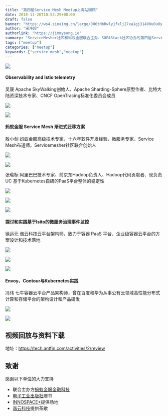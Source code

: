 ```yaml
---
title: "第四届Service Mesh Meetup上海站回顾"
date: 2018-11-26T10:53:29+08:00
draft: false
banner: "https://ws4.sinaimg.cn/large/006tNbRwly1fxlj27xa1gj31400u0u0y.jpg"
author: "宋净超"
authorlink: "https://jimmysong.io"
summary: "ServiceMesher社区和蚂蚁金服联合主办、SOFAStack社区协办的第四届Service Mesh Meetup上海站收官，Apache Skywalking 创始人吴晟、蚂蚁金服敖小剑、阿里巴巴 UC 张瑜标(龙轼)、谐云科技徐运元、七牛云的冯玮给大家带来分享。"
tags: ["meetup"]
categories: ["meetup"]
keywords: ["service mesh","meetup"]
---
```


![](https://ws2.sinaimg.cn/large/006tNbRwly1fxlakbx6s5j318w0u0k9k.jpg)

#### Observability and Istio telemetry

吴晟 Apache SkyWalking创始人、Apache Sharding-Sphere原型作者、比特大陆资深技术专家、CNCF OpenTracing标准化委员会成员

![](https://ws1.sinaimg.cn/large/006tNbRwly1fxladzp7j7j318w0u0tke.jpg)

![](https://ws4.sinaimg.cn/large/006tNbRwly1fxlaiwry6mj318w0u0h2w.jpg)

#### 蚂蚁金服 Service Mesh 渐进式迁移方案

敖小剑 蚂蚁金服高级技术专家，十六年软件开发经验，微服务专家，Service Mesh布道师，Servicemesher社区联合创始人

![](https://ws4.sinaimg.cn/large/006tNbRwly1fxlaj62fh3j318w0u0qmj.jpg)

![](https://ws2.sinaimg.cn/large/006tNbRwly1fxlak1mt4ej30lk12ejxr.jpg)

张瑜标 阿里巴巴技术专家、前京东Hadoop负责人、Hadoop代码贡献者、现负责UC 基于Kubernetes自研的PaaS平台整体的稳定性

![](https://ws2.sinaimg.cn/large/006tNbRwly1fxlajb5i8hj318w0u0wxt.jpg)

![](https://ws3.sinaimg.cn/large/006tNbRwgy1fxlaly84ydj318w0u0n9w.jpg)

![](https://ws3.sinaimg.cn/large/006tNbRwly1fxlajjihjyj318w0u0nc4.jpg)

#### 探讨和实践基于Isito的微服务治理事件监控

徐运元 谐云科技云平台架构师，致力于容器 PaaS 平台、企业级容器云平台的方案设计和技术落地

![](https://ws3.sinaimg.cn/large/006tNbRwly1fxlakih9eyj318w0u0du1.jpg)

![](https://ws1.sinaimg.cn/large/006tNbRwly1fxlakrposjj318w0u07el.jpg)

![](https://ws3.sinaimg.cn/large/006tNbRwly1fxlaky0yv0j318w0u0wtj.jpg)

#### Envoy、Contour与Kubernetes实践

冯玮 七牛容器云平台产品架构师，曾在百度和华为从事公有云领域高性能分布式计算和存储平台的架构设计和产品研发

![](https://ws1.sinaimg.cn/large/006tNbRwly1fxlal5j8ypj318w0u048i.jpg)

![](https://ws4.sinaimg.cn/large/006tNbRwly1fxlal93jmhj318w0u04ce.jpg)

## 视频回放与资料下载

地址：https://tech.antfin.com/activities/2/review

## 致谢

感谢以下单位的大力支持

- 联合主办方[蚂蚁金服金融科技](https://tech.antfin.com/activities/2)
- [电子工业出版社](https://www.phei.com.cn/)赠书
- [INNOSPACE+](http://www.innospaceplus.com.cn/)提供场地
- [谐云科技](http://harmonycloud.cn/)提供茶歇